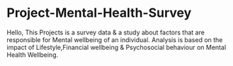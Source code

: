 # Project-Mental-Health-Survey
Hello, This Projects is a survey data & a study about factors that are responsible for Mental wellbeing of an individual. 
Analysis is based on the impact of Lifestyle,Financial wellbeing & Psychosocial behaviour on Mental Health Wellbeing.
                                
